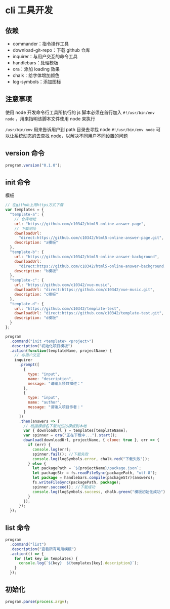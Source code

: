 # cli 工具开发

## 依赖

- commander：指令操作工具
- download-git-repo：下载 github 仓库
- inquirer：与用户交互的命令工具
- handlebars：处理模板
- ora：添加 loading 效果
- chalk：给字体增加颜色
- log-symbols：添加图标

## 注意事项

使用 node 开发命令行工具所执行的 js 脚本必须在首行加入 `#!/usr/bin/env node` ，用来指明该脚本文件使用 node 来执行

`/usr/bin/env` 用来告诉用户到 path 目录去寻找 node
`#!/usr/bin/env node` 可以让系统动态的去查找 node，以解决不同用户不同设置的问题

## version 命令

```javascript
program.version("0.1.0");
```

## init 命令

模板

```javascript
// 在github上用https方式下载
var templates = {
  "template-a": {
    // 仓库地址
    url: "https://github.com/c10342/html5-online-answer-page",
    // 下载地址
    downloadUrl:
      "direct:https://github.com/c10342/html5-online-answer-page.git",
    description: "a模板"
  },
  "template-b": {
    url: "https://github.com/c10342/html5-online-answer-background",
    downloadUrl:
      "direct:https://github.com/c10342/html5-online-answer-background.git",
    description: "b模板"
  },
  "template-c": {
    url: "https://github.com/c10342/vue-music",
    downloadUrl: "direct:https://github.com/c10342/vue-music.git",
    description: "c模板"
  },
  "template-d": {
    url: "https://github.com/c10342/template-test",
    downloadUrl: "direct:https://github.com/c10342/template-test.git",
    description: "d模板"
  }
};
```

```javascript
program
  .command("init <template> <project>")
  .description("初始化项目模板")
  .action(function(templateName, projectName) {
    // 与用户交互
    inquirer
      .prompt([
        {
          type: "input",
          name: "description",
          message: "请输入项目描述："
        },
        {
          type: "input",
          name: "author",
          message: "请输入项目作者："
        }
      ])
      .then(answers => {
        // 根据模板名下载对应的模板到本地
        var { downloadUrl } = templates[templateName];
        var spinner = ora("正在下载中...").start();
        download(downloadUrl, projectName, { clone: true }, err => {
          if (err) {
            console.log(err);
            spinner.fail(); //下载失败
            console.log(logSymbols.error, chalk.red("下载失败"));
          } else {
            let packagePath = `${projectName}/package.json`;
            let packageStr = fs.readFileSync(packagePath, "utf-8");
            let package = handlebars.compile(packageStr)(answers);
            fs.writeFileSync(packagePath, package);
            spinner.succeed(); //下载成功
            console.log(logSymbols.success, chalk.green("模板初始化成功"));
          }
        });
      });
  });
```

## list 命令

```javascript
program
  .command("list")
  .description("查看所有可用模板")
  .action(() => {
    for (let key in templates) {
      console.log(`${key}  ${templates[key].description}`);
    }
  });
```

## 初始化

```javascript
program.parse(process.argv);
```
